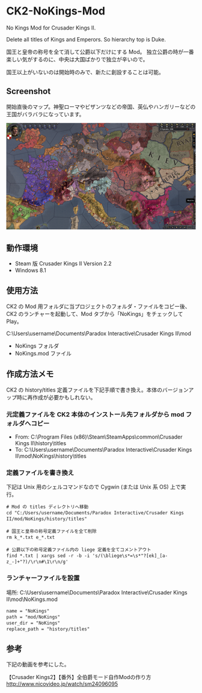 CK2-NoKings-Mod
===============

No Kings Mod for Crusader Kings II.

Delete all titles of Kings and Emperors. So hierarchy top is Duke.

国王と皇帝の称号を全て消して公爵以下だけにする Mod。
独立公爵の時が一番楽しい気がするのに、中央は大国ばかりで独立が辛いので。

国王以上がいないのは開始時のみで、新たに創設することは可能。


Screenshot
----------------------------------------

開始直後のマップ。神聖ローマやビザンツなどの帝国、英仏やハンガリーなどの王国がバラバラになっています。

![Screenshot](ReadmeImage/Screenshot.png)


動作環境
----------------------------------------

* Steam 版 Crusader Kings II Version 2.2
* Windows 8.1


使用方法
----------------------------------------

CK2 の Mod 用フォルダに当プロジェクトのフォルダ・ファイルをコピー後、
CK2 のランチャーを起動して、Mod タブから「NoKings」をチェックして Play。

C:\Users\username\Documents\Paradox Interactive\Crusader Kings II\mod

* NoKings フォルダ
* NoKings.mod ファイル


作成方法メモ
----------------------------------------

CK2 の history/titles 定義ファイルを下記手順で書き換え。本体のバージョンアップ時に再作成が必要かもしれない。

### 元定義ファイルを CK2 本体のインストール先フォルダから mod フォルダへコピー

* From: C:\Program Files (x86)\Steam\SteamApps\common\Crusader Kings II\history\titles
* To: C:\Users\username\Documents\Paradox Interactive\Crusader Kings II\mod\NoKings\history\titles

### 定義ファイルを書き換え
下記は Unix 用のシェルコマンドなので Cygwin (または Unix 系 OS) 上で実行。

```shell-session:
# Mod の titles ディレクトリへ移動
cd "C:/Users/username/Documents/Paradox Interactive/Crusader Kings II/mod/NoKings/history/titles"

# 国王と皇帝の称号定義ファイルを全て削除
rm k_*.txt e_*.txt

# 公爵以下の称号定義ファイル内の liege 定義を全てコメントアウト
find *.txt | xargs sed -r -b -i 's/(\bliege\s*=\s*"?[ek]_[a-z_-]+"?)/\r\n#\1\r\n/g'
```

### ランチャーファイルを設置
場所: C:\Users\username\Documents\Paradox Interactive\Crusader Kings II\mod\NoKings.mod

```text:
name = "NoKings"
path = "mod/NoKings"
user_dir = "NoKings"
replace_path = "history/titles"
```


参考
----------------------------------------
下記の動画を参考にした。

【Crusader Kings2】【番外】全伯爵モード自作Modの作り方  
http://www.nicovideo.jp/watch/sm24096095
